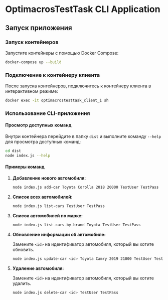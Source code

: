 # OptimacrosTestTask CLI Application

## Запуск приложения

### Запуск контейнеров

Запустите контейнеры с помощью Docker Compose:

```bash
docker-compose up --build
```

### Подключение к контейнеру клиента

После запуска контейнеров, подключитесь к контейнеру клиента в интерактивном режиме:

```bash
docker exec -it optimacrostesttask_client_1 sh
```

### Использование CLI-приложения

#### Просмотр доступных команд

Внутри контейнера перейдите в папку `dist` и выполните команду `--help` для просмотра доступных команд:

```bash
cd dist
node index.js --help
```

#### Примеры команд

1. **Добавление нового автомобиля:**

   ```bash
   node index.js add-car Toyota Corolla 2018 20000 TestUser TestPass
   ```

2. **Список всех автомобилей:**

   ```bash
   node index.js list-cars TestUser TestPass
   ```

3. **Список автомобилей по марке:**

   ```bash
   node index.js list-cars-by-brand Toyota TestUser TestPass
   ```

4. **Обновление информации об автомобиле:**

   Замените `<id>` на идентификатор автомобиля, который вы хотите обновить.

   ```bash
   node index.js update-car <id> Toyota Camry 2019 21000 TestUser TestPass
   ```

5. **Удаление автомобиля:**

   Замените `<id>` на идентификатор автомобиля, который вы хотите удалить.

   ```bash
   node index.js delete-car <id> TestUser TestPass
   ```
```